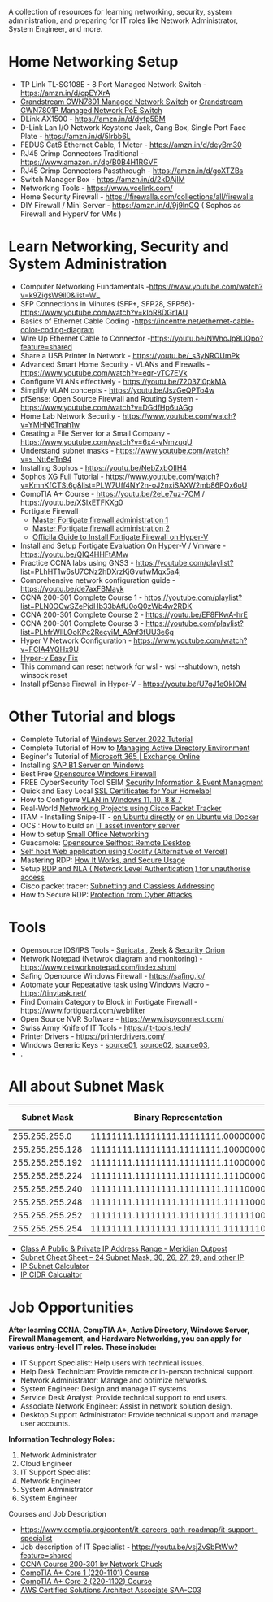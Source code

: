 A collection of resources for learning networking, security, system administration, and preparing for IT roles like Network Administrator, System Engineer, and more.


# Home Networking Setup

- TP Link TL-SG108E - 8 Port Managed Network Switch - https://amzn.in/d/cpEYXrA
- [Grandstream GWN7801 Managed Network Switch](https://www.indiamart.com/proddetail/grandstream-gwn7801-network-switches-2851866165088.html) or [Grandstream GWN7801P Managed Network PoE Switch](https://www.indiamart.com/proddetail/grandstream-ethernet-switch-gwn7801p-2851097720791.html)
- DLink AX1500 - https://amzn.in/d/dyfp5BM
- D-Link Lan I/O Network Keystone Jack, Gang Box, Single Port Face Plate - https://amzn.in/d/5Irbb6L
- FEDUS Cat6 Ethernet Cable, 1 Meter - https://amzn.in/d/deyBm30
- RJ45 Crimp Connectors Traditional - https://www.amazon.in/dp/B0B4H1RGVF
- RJ45 Crimp Connectors Passthrough - https://amzn.in/d/goXTZBs
- Switch Manager Box - https://amzn.in/d/2kDAjIM
- Networking Tools - https://www.vcelink.com/
- Home Security Firewall - https://firewalla.com/collections/all/firewalla
- DIY Firewall / Mini Server -  https://amzn.in/d/9j9lnCQ ( Sophos as Firewall and HyperV for VMs )

# Learn Networking, Security and System Administration

- Computer Networking Fundamentals -https://www.youtube.com/watch?v=k9ZigsW9il0&list=WL
- SFP Connections in Minutes (SFP+, SFP28, SFP56)- https://www.youtube.com/watch?v=kIoR8DGr1AU
- Basics of Ethernet Cable Coding -https://incentre.net/ethernet-cable-color-coding-diagram
- Wire Up Ethernet Cable to Connector -https://youtu.be/NWhoJp8UQpo?feature=shared
- Share a USB Printer In Network - https://youtu.be/_s3yNROUmPk
- Advanced Smart Home Security - VLANs and Firewalls - https://www.youtube.com/watch?v=eqr-vTC7EVk
- Configure VLANs effectively - https://youtu.be/72037i0pkMA
- Simplify VLAN concepts - https://youtu.be/JszGeQPTo4w
- pfSense: Open Source Firewall and Routing System -https://www.youtube.com/watch?v=DGdfHp6uAGg
- Home Lab Network Security - https://www.youtube.com/watch?v=YMHN6Tnah1w
- Creating a File Server for a Small Company - https://www.youtube.com/watch?v=6x4-vNmzuqU
- Understand subnet masks - https://www.youtube.com/watch?v=s_Ntt6eTn94
- Installing Sophos - https://youtu.be/NebZxbOIlH4
- Sophos XG Full Tutorial - https://www.youtube.com/watch?v=KmnKfCTSt6g&list=PLW7Uff4NY2n-oJ2nxiSAXW2mb86POx6oU
- CompTIA A+ Course - https://youtu.be/2eLe7uz-7CM / https://youtu.be/XSlxETFKXg0
- Fortigate Firewall
  - [Master Fortigate firewall administration 1](https://www.youtube.com/watch?v=gqE7WMEEY_4&list=PLaUiizP3D7fMvOsxFInBKquo-_s05jx4v)
  - [Master Fortigate firewall administration 2](https://www.youtube.com/watch?v=XcghOBrZANc&list=PLlEVCBdM7ELOSd9zLJNE3FrIMzZiWlSkm)
  - [Officila Guide to Install Fortigate Firewall on Hyper-V](https://community.fortinet.com/t5/FortiGate-Cloud/Technical-Tip-Deploy-FortiGate-VM-in-Hyper-V-on-Windows-10/ta-p/224803)
- Install and Setup Fortigate Evaluation On Hyper-V / Vmware - https://youtu.be/QIQ4HHFtAMw
- Practice CCNA labs using GNS3 - https://youtube.com/playlist?list=PLhHT1w6sU7CNz2hDXrzKjGvufwMqx5a4j
- Comprehensive network configuration guide - https://youtu.be/de7axFBMayk
- CCNA 200-301 Complete Course 1 - https://youtube.com/playlist?list=PLN0OCwSZePjdHb33bAfU0oQ0zWb4w2RDK
- CCNA 200-301 Complete Course 2 - https://youtu.be/EF8FKwA-hrE
- CCNA 200-301 Complete Course 3 - https://youtube.com/playlist?list=PLhfrWIlLOoKPc2RecyiM_A9nf3fUU3e6g
- Hyper V Network Configuration - https://www.youtube.com/watch?v=FCIA4YQHx9U
- [Hyper-v Easy Fix ](https://learn.microsoft.com/en-us/troubleshoot/windows-client/virtualization/cannot-create-hyper-v-virtual-switch)
- This command can reset network for wsl -  wsl --shutdown, netsh winsock reset
- Install pfSense Firewall in Hyper-V - https://youtu.be/U7gJ1eOkIOM

# Other Tutorial and blogs

- Complete Tutorial of [Windows Server 2022 Tutorial](https://youtube.com/playlist?list=PLUZTRmXEpBy1AdznospPeOSyoYBMQLh2r)
- Complete Tutorial of How to [Managing Active Directory Environment](https://www.youtube.com/watch?v=sqHa2gN1HsY&list=PLUZTRmXEpBy2QDBF2cssNtYhVqcDgiRnE)
- Beginer's Tutorial of [Microsoft 365 | Exchange Online](https://www.youtube.com/watch?v=ibNp5w0p6W4&list=PLUZTRmXEpBy0W9bJNme2P9h5XiOnRIFUI)
- Installing [SAP B1 Server on Windows](https://youtu.be/PhTuzMXUgOc)
- Best Free [Opensource Windows Firewall](https://www.youtube.com/watch?v=qY0XPUJulbE) 
- FREE CyberSecurity Tool SEIM [Security Information & Event Managment](https://www.youtube.com/watch?v=3CaG2GI1kn0)
- Quick and Easy Local [SSL Certificates for Your Homelab!](https://www.youtube.com/watch?v=qlcVx-k-02E) 
- How to Configure [VLAN in Windows 11, 10, 8 & 7](https://www.youtube.com/watch?v=72037i0pkMA) 
- Real-World [Networking Projects using Cisco Packet Tracker](https://www.youtube.com/playlist?list=PLvUOx2WG6R7PlKlERb5zceXxHfC4P7gJn)
- ITAM - Installing Snipe-IT - [on Ubuntu directly](https://www.youtube.com/watch?v=0SnEAQT78hs) or [on Ubuntu via Docker](https://www.youtube.com/watch?v=lyIIEVT5GYs)
- OCS : How to build an [IT asset inventory server](https://www.youtube.com/watch?v=ijOTemn1QjE) 
- How to setup [Small Office Networking](https://www.youtube.com/playlist?list=PLAHfT9Nte4YqHsYYnE5k1Eli-XCMls3Ge)
- Guacamole: [Opensource Selfhost Remote Desktop](https://www.youtube.com/watch?v=DGw6P5Lkj-U)
- [Self host Web application using Coolify (Alternative of Vercel)](https://www.youtube.com/watch?v=44uWIkGZ4W8)
- Mastering RDP: [How It Works, and Secure Usage](https://www.youtube.com/watch?v=jEPVFR8A-GE&list=WL)
- Setup [RDP and NLA ( Network Level Authentication ) for unauthorise access](https://www.youtube.com/watch?v=PctGM1pcXkA)
- Cisco packet tracer: [Subnetting and Classless Addressing](https://www.youtube.com/watch?v=3f9z-upxqW4&list=WL)
- How to Secure RDP: [Protection from Cyber Attacks](https://v2cloud.com/blog/secure-rdp)

# Tools
- Opensource IDS/IPS Tools - [Suricata ](https://suricata.io/), [Zeek](https://zeek.org/) & [Security Onion](https://securityonionsolutions.com/)
- Network Notepad (Netwrok diagram and monitoring) - https://www.networknotepad.com/index.shtml
- Safing Openource Windows Firewall - https://safing.io/
- Aotomate your Repeatative task using Windows Macro - https://tinytask.net/
- Find Domain Category to Block in Fortigate Firewall - https://www.fortiguard.com/webfilter
- Open Source NVR Software - https://www.ispyconnect.com/
- Swiss Army Knife of IT Tools - https://it-tools.tech/
- Printer Drivers - https://printerdrivers.com/
- Windows Generic Keys - [source01](https://gist.github.com/judero01col/4eac6f01f3fe64a48924b229c6427f01), [source02](https://learn.microsoft.com/en-us/windows-server/get-started/kms-client-activation-keys), [source03](https://www.windowsafg.com/keys.html),
- .

# All about Subnet Mask

| Subnet Mask       | Binary Representation                  | Networks | Usable Hosts |
|-------------------|----------------------------------------|----------|-------|
| 255.255.255.0     | 11111111.11111111.11111111.00000000   | 1        | 254   |
| 255.255.255.128   | 11111111.11111111.11111111.10000000   | 2        | 126   |
| 255.255.255.192   | 11111111.11111111.11111111.11000000   | 4        | 62    |
| 255.255.255.224   | 11111111.11111111.11111111.11100000   | 8        | 30    |
| 255.255.255.240   | 11111111.11111111.11111111.11110000   | 16       | 14    |
| 255.255.255.248   | 11111111.11111111.11111111.11111000   | 32       | 6     |
| 255.255.255.252   | 11111111.11111111.11111111.11111100   | 64       | 2     |
| 255.255.255.254   | 11111111.11111111.11111111.11111110   | 128      | 0     |

- [Class A Public & Private IP Address Range - Meridian Outpost](https://www.meridianoutpost.com/resources/articles/IP-classes.php)
- [Subnet Cheat Sheet – 24 Subnet Mask, 30, 26, 27, 29, and other IP](https://www.freecodecamp.org/news/subnet-cheat-sheet-24-subnet-mask-30-26-27-29-and-other-ip-address-cidr-network-references/)
- [IP Subnet Calculator](https://www.calculator.net/ip-subnet-calculator.html)
- [IP CIDR Calcualtor](https://www.ipaddressguide.com/cidr)

# Job Opportunities

**After learning CCNA, CompTIA A+, Active Directory, Windows Server, Firewall Management, and Hardware Networking, you can apply for various entry-level IT roles. These include:**

- IT Support Specialist: Help users with technical issues.
- Help Desk Technician: Provide remote or in-person technical support.
- Network Administrator: Manage and optimize networks.
- System Engineer: Design and manage IT systems.
- Service Desk Analyst: Provide technical support to end users.
- Associate Network Engineer: Assist in network solution design.
- Desktop Support Administrator: Provide technical support and manage user accounts.

**Information Technology Roles:**

1. Network Administrator
2. Cloud Engineer
3. IT Support Specialist
4. Network Engineer
5. System Administrator
6. System Engineer

Courses and Job Description
- https://www.comptia.org/content/it-careers-path-roadmap/it-support-specialist
- Job description of IT Specialist - https://youtu.be/vsjZvSbFtWw?feature=shared
- [CCNA Course 200-301 by Network Chuck](https://academy.networkchuck.com/ccna)
- [CompTIA A+ Core 1 (220-1101) Course](https://www.udemy.com/course/comptia-aplus-core-1/?couponCode=NVDPRODIN35)
- [CompTIA A+ Core 2 (220-1102) Course](https://www.udemy.com/course/comptia-aplus-core-2/?couponCode=NVDPRODIN35)
- [AWS Certified Solutions Architect Associate SAA-C03](https://www.udemy.com/course/aws-certified-solutions-architect-associate-saa-c03/?couponCode=NVDPRODIN35)
  
